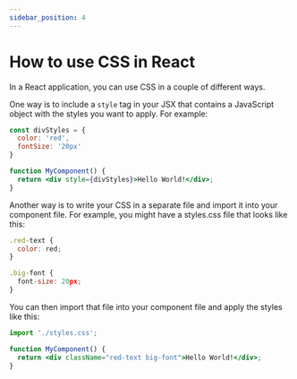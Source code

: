 ```yaml
---
sidebar_position: 4
---
```


# How to use CSS in React

In a React application, you can use CSS in a couple of different ways.

One way is to include a `style` tag in your JSX that contains a JavaScript object with the styles you want to apply. For example:

```jsx
const divStyles = {
  color: 'red',
  fontSize: '20px'
}

function MyComponent() {
  return <div style={divStyles}>Hello World!</div>;
}
```

Another way is to write your CSS in a separate file and import it into your component file. For example, you might have a styles.css file that looks like this:

```jsx
.red-text {
  color: red;
}

.big-font {
  font-size: 20px;
}
```

You can then import that file into your component file and apply the styles like this:

```jsx
import './styles.css';

function MyComponent() {
  return <div className="red-text big-font">Hello World!</div>;
}
```





